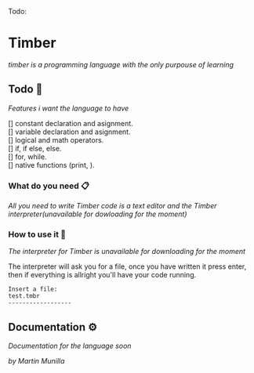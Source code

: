 Todo:

# Timber

_timber is a programming language with the only purpouse of learning_

## Todo 🚀

_Features i want the language to have_

[] constant declaration and asignment.  
[] variable declaration and asignment.  
[] logical and math operators.  
[] if, if else, else.  
[] for, while.  
[] native functions (print, ).  


### What do you need 📋

_All you need to write Timber code is a text editor and the Timber interpreter(unavailable for dowloading for the moment)_


### How to use it 🔧

_The interpreter for Timber is unavailable for downloading for the moment_

The interpreter will ask you for a file, once you have written it press enter, then if everything is allright you'll have your code running.

```
Insert a file:
test.tmbr
------------------
```

## Documentation ⚙️

_Documentation for the language soon_

_by Martin Munilla_

